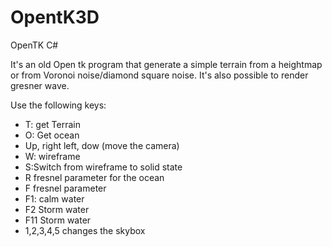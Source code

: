 # OpentK3D
OpenTK C#

It's an old Open tk program that generate a simple terrain from a heightmap or from Voronoi noise/diamond square noise. It's also possible to render gresner wave.


Use the following keys:
- T: get Terrain
- O: Get ocean
- Up, right left, dow (move the camera)
- W: wireframe
- S:Switch from wireframe to solid state
- R fresnel parameter for the ocean
- F fresnel parameter
- F1: calm water
- F2 Storm water
- F11 Storm water
- 1,2,3,4,5 changes the skybox 

